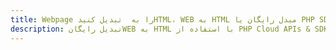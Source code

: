 ---title: Webpage را به  تبدیل کنیدHTML، WEB به HTML مبدل رایگان یا PHP SDKdescription: تبدیل رایگانWEB به HTML با استفاده از PHP Cloud APIs & SDK همچنین اسناد PDF را در Cloud ایجاد، ویرایش و رندر کنید.---